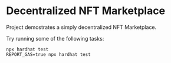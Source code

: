 # Decentralized NFT Marketplace 
Project demostrates a simply decentralized NFT Marketplace. 

Try running some of the following tasks:

```shell
npx hardhat test
REPORT_GAS=true npx hardhat test
```
